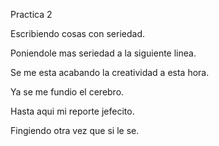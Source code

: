 Practica 2

Escribiendo cosas con seriedad.

Poniendole mas seriedad a la siguiente linea.

Se me esta acabando la creatividad a esta hora.

Ya se me fundio el cerebro.

Hasta aqui mi reporte jefecito.

Fingiendo otra vez que si le se.
